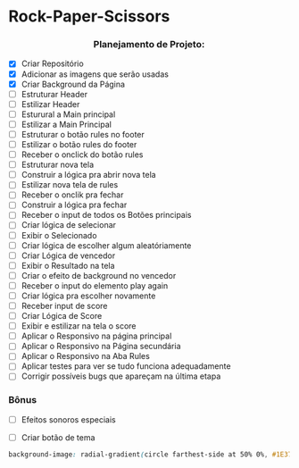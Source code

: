 # Rock-Paper-Scissors


<div  align="center">

### Planejamento de Projeto:

</div>

- [X] Criar Repositório
- [X] Adicionar as imagens que serão usadas
- [X] Criar Background da Página
- [ ] Estruturar Header
- [ ] Estilizar Header
- [ ] Esturural a Main principal
- [ ] Estilizar a Main Principal
- [ ] Estruturar o botão rules no footer
- [ ] Estilizar o botão rules do footer
- [ ] Receber o onclick do botão rules 
- [ ] Estruturar nova tela
- [ ] Construir a lógica pra abrir nova tela
- [ ] Estilizar nova tela de rules
- [ ] Receber o onclik pra fechar
- [ ] Construir a lógica pra fechar 
- [ ] Receber o input de todos os Botões principais
- [ ] Criar lógica de selecionar
- [ ] Exibir o Selecionado
- [ ] Criar lógica de escolher algum aleatóriamente
- [ ] Criar Lógica de vencedor
- [ ] Exibir o Resultado na tela
- [ ] Criar o efeito de background no vencedor
- [ ] Receber o input do elemento play again
- [ ] Criar lógica pra escolher novamente
- [ ] Receber input de score
- [ ] Criar Lógica de Score
- [ ] Exibir e estilizar na tela o score
- [ ] Aplicar o Responsivo na página principal
- [ ] Aplicar o Responsivo na Página secundária
- [ ] Aplicar o Responsivo na Aba Rules
- [ ] Aplicar testes para ver se tudo funciona adequadamente
- [ ] Corrigir possíveis bugs que apareçam na última etapa

### Bônus

- [ ] Efeitos sonoros especiais
- [ ] Criar botão de tema


~~~~~~css
background-image: radial-gradient(circle farthest-side at 50% 0%, #1E3756 10%, #131637 100%);
~~~~~~